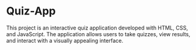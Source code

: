 # Quiz-App
This project is an interactive quiz application developed with HTML, CSS, and JavaScript. The application allows users to take quizzes, view results, and interact with a visually appealing interface.
